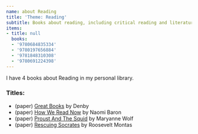 ```yaml
---
name: about Reading
title: 'Theme: Reading'
subtitle: Books about reading, including critical reading and literature analysis
items:
- title: null
  books:
  - '9780684835334'
  - '9780197656884'
  - '9781848310308'
  - '9780691224398'
---
```

I have 4 books about Reading in my personal library.

### Titles:
- (paper) [Great Books](/books/info/9780684835334) by Denby
- (paper) [How We Read Now](/books/info/9780197656884) by Naomi Baron
- (paper) [Proust And The Squid](/books/info/9781848310308) by Maryanne Wolf
- (paper) [Rescuing Socrates](/books/info/9780691224398) by Roosevelt Montas

